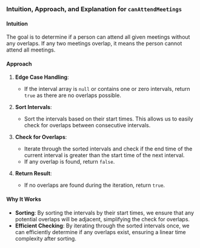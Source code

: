 ### Intuition, Approach, and Explanation for `canAttendMeetings`

#### Intuition
The goal is to determine if a person can attend all given meetings without any overlaps. If any two meetings overlap, it means the person cannot attend all meetings.

#### Approach
1. **Edge Case Handling**:
    - If the interval array is `null` or contains one or zero intervals, return `true` as there are no overlaps possible.

2. **Sort Intervals**:
    - Sort the intervals based on their start times. This allows us to easily check for overlaps between consecutive intervals.

3. **Check for Overlaps**:
    - Iterate through the sorted intervals and check if the end time of the current interval is greater than the start time of the next interval.
    - If any overlap is found, return `false`.

4. **Return Result**:
    - If no overlaps are found during the iteration, return `true`.

#### Why It Works
- **Sorting**: By sorting the intervals by their start times, we ensure that any potential overlaps will be adjacent, simplifying the check for overlaps.
- **Efficient Checking**: By iterating through the sorted intervals once, we can efficiently determine if any overlaps exist, ensuring a linear time complexity after sorting.
